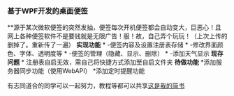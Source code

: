 ### 基于WPF开发的桌面便签
**源于某次微软便签的突然发抽，便签每次开机便签都会自动变大，巨恶心！且网上各种便签软件不是要钱就是无限广告！服！故，自己弄个玩玩！（上次上传的删掉了。重新传了一遍）
**实现功能**
	* -便签内容及设置注册表存储
	* -修改界面颜色、字体、透明度等
	* -便签的管理（隐藏、显示、删除）
	* -添加天气显示
**现存问题**
	* 注册表自启无效，需自己将快捷方式添加至自启文件夹
**待做功能**
	*添加服务器同步功能（使用WebAPI）
	*添加定时提醒功能
	
有志同道合的同学可以一起努力，教程等都可以共享[这是我的简书](https://www.jianshu.com/u/7dc0c12a3075)
	
